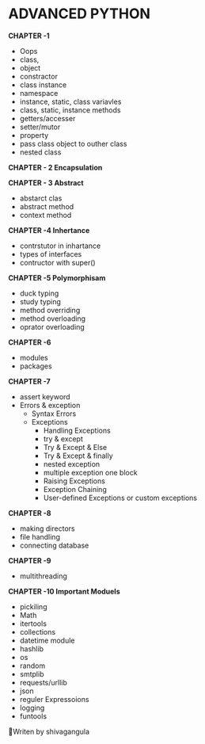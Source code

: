 # ADVANCED PYTHON

**CHAPTER -1**
   - Oops
   - class,
   - object
   - constractor
   - class instance
   - namespace
   - instance, static, class variavles
   - class, static, instance methods
   - getters/accesser
   - setter/mutor
   - property
   - pass class object to outher class
   - nested class

**CHAPTER - 2 Encapsulation**

**CHAPTER - 3 Abstract**
   - abstarct clas
   - abstract method
   - context method

**CHAPTER -4 Inhertance**
   - contrstutor in inhartance
   - types of interfaces
   - contructor with super()

**CHAPTER -5 Polymorphisam**
   - duck typing
   - study typing
   - method overriding
   - method overloading
   - oprator overloading

**CHAPTER -6**
- modules
- packages

**CHAPTER -7**
- assert keyword
- Errors & exception 
   - Syntax Errors
   - Exceptions
     - Handling Exceptions
     - try & except
     - Try & Except & Else
     - Try & Except & finally
     - nested exception
     - multiple exception one block
     - Raising Exceptions
     - Exception Chaining
     - User-defined Exceptions or custom exceptions
   
**CHAPTER -8**
   - making directors
   - file handling
   - connecting database

**CHAPTER -9**
   - multithreading

**CHAPTER -10 Important Moduels**
   - pickiling
   - Math
   - itertools
   - collections
   - datetime module 
   - hashlib
   - os
   - random
   - smtplib 
   - requests/urllib
   - json
   - reguler Expressoions
   - logging
   - funtools

:memo:Writen by shivagangula
